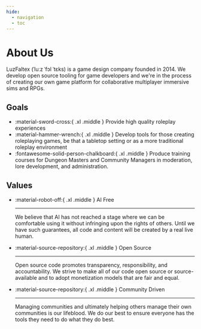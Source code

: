 ```yaml
---
hide:
  - navigation
  - toc
---
```


# About Us

LuzFaltex (ˈluːz ˈfɔl ˈtɛks) is a game design company founded in 2014. We develop open source tooling for game developers and we're in the process of creating our own game platform for collaborative multiplayer immersive sims and RPGs.

## Goals

<div class="grid cards" markdown>

- :material-sword-cross:{ .xl .middle } Provide high quality roleplay experiences
- :material-hammer-wrench:{ .xl .middle } Develop tools for those creating roleplaying games, be that a tabletop setting or as a more traditional roleplay environment
- :fontawesome-solid-person-chalkboard:{ .xl .middle } Produce training courses for Dungeon Masters and Community Managers in moderation, lore development, and administration.

</div>

## Values

<div class="grid cards" markdown>

-   :material-robot-off:{ .xl .middle } AI Free

    ---

    We believe that AI has not reached a stage where we can be comfortable using it without infringing upon the rights of others. Until we have such guarantees, all code and content will be created by a real live human.

-   :material-source-repository:{ .xl .middle } Open Source

    ---

    Open source code promotes transparency, responsibility, and accountability. We strive to make all of our code open source or source-available and to adopt monetization models that are fair and equal.

-   :material-source-repository:{ .xl .middle } Community Driven

    ---

    Managing communities and ultimately helping others manage their own communities is our lifeblood. We do our best to ensure everyone has the tools they need to do what they do best.

</div>